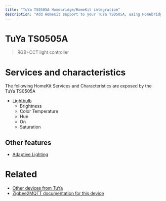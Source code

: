 ```yaml
---
title: "TuYa TS0505A Homebridge/HomeKit integration"
description: "Add HomeKit support to your TuYa TS0505A, using Homebridge, Zigbee2MQTT and homebridge-z2m."
---
```

<!---
This file has been GENERATED using src/docgen/docgen.ts
DO NOT EDIT THIS FILE MANUALLY!
-->
# TuYa TS0505A
> RGB+CCT light controller


# Services and characteristics
The following HomeKit Services and Characteristics are exposed by
the TuYa TS0505A

* [Lightbulb](../../light.md)
  * Brightness
  * Color Temperature
  * Hue
  * On
  * Saturation

## Other features
* [Adaptive Lighting](../../light.md)

# Related
* [Other devices from TuYa](../index.md#tuya)
* [Zigbee2MQTT documentation for this device](https://www.zigbee2mqtt.io/devices/TS0505A.html)